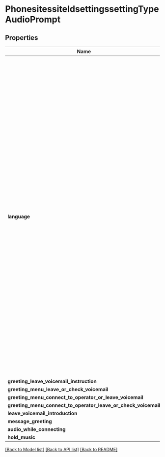 # PhonesitessiteIdsettingssettingTypeAudioPrompt

## Properties
Name | Type | Description | Notes
------------ | ------------- | ------------- | -------------
**language** | **str** | Audio prompt language code.&lt;br&gt; American English: &#x60;en-US&#x60;&lt;br&gt; British English: &#x60;en-GB&#x60;&lt;br&gt; Español americano: &#x60;es-US&#x60;&lt;br&gt; Français canadien: &#x60;fr-CA&#x60;&lt;br&gt; Dansk: &#x60;da-DK&#x60;&lt;br&gt; Deutsch: &#x60;de-DE&#x60;&lt;br&gt; Español: &#x60;es-ES&#x60;&lt;br&gt; Français: &#x60;fr-FR&#x60;&lt;br&gt; Italiano: &#x60;it-IT&#x60;&lt;br&gt; Nederlands: &#x60;nl-NL&#x60;&lt;br&gt; Portugues portugal: &#x60;pt-PT&#x60;&lt;br&gt; Japanese: &#x60;ja-JP&#x60;&lt;br&gt; Korean: &#x60;ko-KO&#x60;&lt;br&gt; Portugues brasil: &#x60;pt-BR&#x60;&lt;br&gt; Chinese: &#x60;zh-CN&#x60;&lt;br&gt; Taiwanese: &#x60;zh-TW&#x60;&lt;br&gt; | [optional] 
**greeting_leave_voicemail_instruction** | [**PhonesitessiteIdsettingssettingTypeAudioPromptGreetingLeaveVoicemailInstruction**](PhonesitessiteIdsettingssettingTypeAudioPromptGreetingLeaveVoicemailInstruction.md) |  | [optional] 
**greeting_menu_leave_or_check_voicemail** | [**PhonesitessiteIdsettingssettingTypeAudioPromptGreetingLeaveVoicemailInstruction**](PhonesitessiteIdsettingssettingTypeAudioPromptGreetingLeaveVoicemailInstruction.md) |  | [optional] 
**greeting_menu_connect_to_operator_or_leave_voicemail** | [**PhonesitessiteIdsettingssettingTypeAudioPromptGreetingLeaveVoicemailInstruction**](PhonesitessiteIdsettingssettingTypeAudioPromptGreetingLeaveVoicemailInstruction.md) |  | [optional] 
**greeting_menu_connect_to_operator_leave_or_check_voicemail** | [**PhonesitessiteIdsettingssettingTypeAudioPromptGreetingLeaveVoicemailInstruction**](PhonesitessiteIdsettingssettingTypeAudioPromptGreetingLeaveVoicemailInstruction.md) |  | [optional] 
**leave_voicemail_introduction** | [**PhonesitessiteIdsettingssettingTypeAudioPromptGreetingLeaveVoicemailInstruction**](PhonesitessiteIdsettingssettingTypeAudioPromptGreetingLeaveVoicemailInstruction.md) |  | [optional] 
**message_greeting** | [**PhonesitessiteIdsettingssettingTypeAudioPromptGreetingLeaveVoicemailInstruction**](PhonesitessiteIdsettingssettingTypeAudioPromptGreetingLeaveVoicemailInstruction.md) |  | [optional] 
**audio_while_connecting** | [**PhonesitessiteIdsettingssettingTypeAudioPromptGreetingLeaveVoicemailInstructionBusinessHours**](PhonesitessiteIdsettingssettingTypeAudioPromptGreetingLeaveVoicemailInstructionBusinessHours.md) |  | [optional] 
**hold_music** | [**PhonesitessiteIdsettingssettingTypeAudioPromptGreetingLeaveVoicemailInstructionBusinessHours**](PhonesitessiteIdsettingssettingTypeAudioPromptGreetingLeaveVoicemailInstructionBusinessHours.md) |  | [optional] 

[[Back to Model list]](../README.md#documentation-for-models) [[Back to API list]](../README.md#documentation-for-api-endpoints) [[Back to README]](../README.md)

